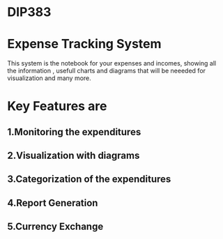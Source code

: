 # DIP383


# Expense Tracking System

This system is the notebook for your expenses and incomes, showing all the information , usefull charts and diagrams that will be neeeded for visualization and many more.

# Key Features are

## 1.Monitoring the expenditures
## 2.Visualization with diagrams
## 3.Categorization of the expenditures
## 4.Report Generation
## 5.Currency Exchange 
